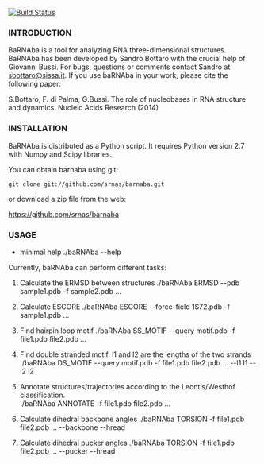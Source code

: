 [![Build Status](https://travis-ci.org/srnas/barnaba.svg)](https://travis-ci.org/srnas/barnaba)

### INTRODUCTION
BaRNAba is a tool for analyzing RNA three-dimensional structures.
BaRNAba has been developed by Sandro Bottaro with the crucial help of Giovanni Bussi.
For bugs, questions or comments contact Sandro at sbottaro@sissa.it. 
If you use baRNAba in your work,  please cite the following paper:

S.Bottaro, F. di Palma, G.Bussi. The role of nucleobases 
in RNA structure and dynamics. 
Nucleic Acids Research (2014)

### INSTALLATION
BaRNAba is distributed as a Python script. It requires
Python version 2.7 with Numpy and Scipy libraries.

You can obtain barnaba using git:

    git clone git://github.com/srnas/barnaba.git

or download a zip file from the web:

   https://github.com/srnas/barnaba


### USAGE

* minimal help
  ./baRNAba --help 

Currently, baRNAba can perform different tasks:
1. Calculate the ERMSD between structures
   ./baRNAba ERMSD --pdb sample1.pdb -f sample2.pdb ...

2. Calculate ESCORE
   ./baRNAba ESCORE --force-field 1S72.pdb -f sample1.pdb ...

3. Find hairpin loop motif
   ./baRNAba SS_MOTIF --query motif.pdb -f file1.pdb file2.pdb ... 

4. Find double stranded motif. l1 and l2 are the lengths of the two strands
   ./baRNAba DS_MOTIF --query motif.pdb -f file1.pdb file2.pdb ... --l1 l1 --l2 l2

5. Annotate structures/trajectories according to the Leontis/Westhof classification.  
   ./baRNAba ANNOTATE -f file1.pdb file2.pdb ...

6. Calculate dihedral backbone angles
   ./baRNAba TORSION -f file1.pdb file2.pdb ... --backbone --hread 

7. Calculate dihedral pucker angles
   ./baRNAba TORSION -f file1.pdb file2.pdb ... --pucker --hread 












